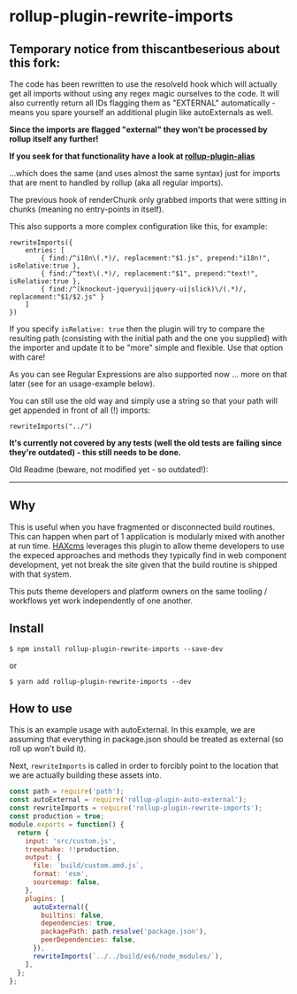 # rollup-plugin-rewrite-imports


## Temporary notice from thiscantbeserious about this fork:

The code has been rewritten to use the resolveId hook which will actually get all imports without using any regex magic ourselves to the code. It will also currently return all IDs flagging them as "EXTERNAL" automatically - means you spare yourself an additional plugin like autoExternals as well.

**Since the imports are flagged "external" they won't be processed by rollup itself any further!** 

**If you seek for that functionality have a look at [rollup-plugin-alias](https://github.com/rollup/rollup-plugin-alias)** 

...which does the same (and uses almost the same syntax) just for imports that are ment to handled by rollup (aka all regular imports).

The previous hook of renderChunk only grabbed imports that were sitting in chunks (meaning no entry-points in itself). 

This also supports a more complex configuration like this, for example:

```
rewriteImports({
	entries: [
		{ find:/^i18n\(.*)/, replacement:"$1.js", prepend:"i18n!", isRelative:true },
		{ find:/^text\(.*)/, replacement:"$1", prepend:"text!", isRelative:true },
		{ find:/^(knockout-jqueryui|jquery-ui|slick)\/(.*)/, replacement:"$1/$2.js" }
	]
})

```

If you specify `isRelative: true` then the plugin will try to compare the resulting path (consisting with the initial path and the one you supplied) with the importer and update it to be "more" simple and flexible. Use that option with care!

As you can see Regular Expressions are also supported now ... more on that later (see for an usage-example below).

You can still use the old way and simply use a string so that your path will get appended in front of all (!) imports:

```
rewriteImports("../")
```

**It's currently not covered by any tests (well the old tests are failing since they're outdated) - this still needs to be done.**

Old Readme (beware, not modified yet - so outdated!):

--------

## Why

This is useful when you have fragmented or disconnected build routines. This can happen 
when part of 1 application is modularly mixed with another at run time. [HAXcms](https://haxtheweb.org) 
leverages this plugin to allow theme developers to use the expeced approaches and methods
they typically find in web component development, yet not break the site given that 
the build routine is shipped with that system.

This puts theme developers and platform owners on the same tooling / workflows yet 
work independently of one another.

## Install

```
$ npm install rollup-plugin-rewrite-imports --save-dev
```
or
```
$ yarn add rollup-plugin-rewrite-imports --dev
```

## How to use

This is an example usage with autoExternal. In this example, we are assuming that
everything in package.json should be treated as external (so roll up won't build it).

Next, `rewriteImports` is called in order to forcibly point to the location that we are
actually building these assets into.
```javascript
const path = require('path');
const autoExternal = require('rollup-plugin-auto-external');
const rewriteImports = require('rollup-plugin-rewrite-imports');
const production = true;
module.exports = function() {
  return {
    input: 'src/custom.js',
    treeshake: !!production,
    output: {
      file: `build/custom.amd.js`,
      format: 'esm',
      sourcemap: false,
    },
    plugins: [
      autoExternal({
        builtins: false,
        dependencies: true,
        packagePath: path.resolve('package.json'),
        peerDependencies: false,
      }),
      rewriteImports(`../../build/es6/node_modules/`),
    ],
  };
};
```
